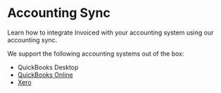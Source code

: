 # Accounting Sync

Learn how to integrate Invoiced with your accounting system using our accounting sync.

We support the following accounting systems out of the box:

- QuickBooks Desktop
- [QuickBooks Online](/docs/accounting/quickbooks-online)
- [Xero](/docs/accounting/xero)